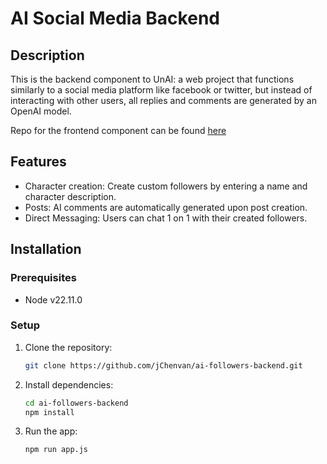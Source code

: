 # AI Social Media Backend

## Description
This is the backend component to UnAI: a web project that functions similarly to a social media platform like facebook or twitter, but instead of interacting with other users, all replies and comments are generated by an OpenAI model.

Repo for the frontend component can be found [here](https://github.com/jChenvan/ai-followers-frontend)

## Features
- Character creation: Create custom followers by entering a name and character description.
- Posts: AI comments are automatically generated upon post creation.
- Direct Messaging: Users can chat 1 on 1 with their created followers.

## Installation

### Prerequisites
- Node v22.11.0

### Setup
1. Clone the repository:
    ```bash
    git clone https://github.com/jChenvan/ai-followers-backend.git
    ```

2. Install dependencies:
    ```bash
    cd ai-followers-backend
    npm install
    ```

4. Run the app:
    ```bash
    npm run app.js
    ```
